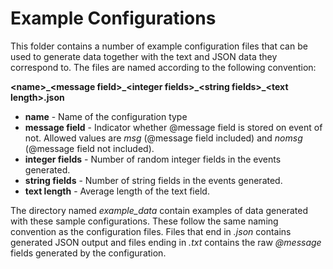 # Example Configurations
This folder contains a number of example configuration files that can be used to generate data together with the text and JSON data they correspond to. The files are named according to the following convention:

**\<name\>\_\<message field\>\_\<integer fields\>\_\<string fields\>\_\<text length\>.json**

* **name** - Name of the configuration type
* **message field** - Indicator whether @message field is stored on event of not. Allowed values are *msg* (@message field included) and *nomsg* (@message field not included).
* **integer fields** - Number of random integer fields in the events generated.
* **string fields** - Number of string fields in the events generated.
* **text length** - Average length of the text field.

The directory named *example_data* contain examples of data generated with these sample configurations. These follow the same naming convention as the configuration files. Files that end in *.json* contains generated JSON output and files ending in *.txt* contains the raw *@message* fields generated by the configuration.

